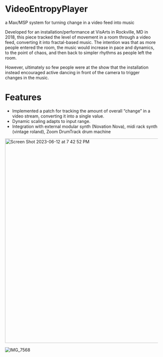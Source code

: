 # VideoEntropyPlayer
a Max/MSP system for turning change in a video feed into music

Developed for an installation/performance at VisArts in Rockville, MD in 2018, this piece tracked the level of movement in a room through a video feed, converting it into fractal-based music. The intention was that as more people entered the room, the music would increase in pace and dynamics, to the point of chaos, and then back to simpler rhythms as people left the room. 

However, ultimately so few people were at the show that the installation instead encouraged active dancing in front of the camera to trigger changes in the music.

# Features
- Implemented a patch for tracking the amount of overall “change” in a video stream, converting it into a single value.
- Dynamic scaling adapts to input range.
- Integration with external modular synth (Novation Nova), midi rack synth (vintage roland), Zoom DrumTrack drum machine


<img width="671" alt="Screen Shot 2023-06-12 at 7 42 52 PM" src="https://github.com/donundeen/VideoEntropyPlayer/assets/606125/6a4fa21d-6841-4658-917c-7a0c3549d757">

![IMG_7568](https://github.com/donundeen/VideoEntropyPlayer/assets/606125/c8d24cd1-ca60-49db-ac51-0ba0cf9ffa7d)

